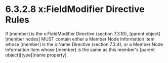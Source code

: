 <html dir="LTR" xmlns:mshelp="http://msdn.microsoft.com/mshelp" xmlns:ddue="http://ddue.schemas.microsoft.com/authoring/2003/5" xmlns:xlink="http://www.w3.org/1999/xlink" xmlns:tool="http://www.microsoft.com/tooltip"><body><input type="hidden" id="userDataCache" class="userDataStyle"><input type="hidden" id="hiddenScrollOffset"><img id="dropDownImage" style="display:none; height:0; width:0;" src="../local/drpdown.gif"><img id="dropDownHoverImage" style="display:none; height:0; width:0;" src="../local/drpdown_orange.gif"><img id="collapseImage" style="display:none; height:0; width:0;" src="../local/collapse.gif"><img id="expandImage" style="display:none; height:0; width:0;" src="../local/exp.gif"><img id="collapseAllImage" style="display:none; height:0; width:0;" src="../local/collall.gif"><img id="expandAllImage" style="display:none; height:0; width:0;" src="../local/expall.gif"><img id="copyImage" style="display:none; height:0; width:0;" src="../local/copycode.gif"><img id="copyHoverImage" style="display:none; height:0; width:0;" src="../local/copycodeHighlight.gif"><div id="header"><h1 class="heading">6.3.2.8 x:FieldModifier Directive Rules</h1></div><div id="mainSection"><div id="mainBody"><div id="allHistory" class="saveHistory" onsave="saveAll()" onload="loadAll()"></div>




<p xmlns:wsd="http://wsdev.schemas.microsoft.com/authoring/2008/2" xmlns:msxsl="urn:schemas-microsoft-com:xslt" xmlns:script="urn:script" xmlns:build="urn:build">
<div id="sectionSection0" class="section" name="collapseableSection"><content xmlns="http://ddue.schemas.microsoft.com/authoring/2003/5" xmlns:wsd="http://wsdev.schemas.microsoft.com/authoring/2008/2" xmlns:msxsl="urn:schemas-microsoft-com:xslt" xmlns:script="urn:script" xmlns:build="urn:build">
				</content></div><div id="sectionSection1" class="section" name="collapseableSection"><content xmlns="http://ddue.schemas.microsoft.com/authoring/2003/5" xmlns:wsd="http://wsdev.schemas.microsoft.com/authoring/2008/2" xmlns:msxsl="urn:schemas-microsoft-com:xslt" xmlns:script="urn:script" xmlns:build="urn:build">
					<p xmlns="">If [member] is the <mshelp:link keywords="46999fd9-0d7d-4215-af9e-5a303898f2b7" tabindex="0">x:FieldModifier Directive (section </mshelp:link><mshelp:link keywords="46999fd9-0d7d-4215-af9e-5a303898f2b7" tabindex="0">7.3.10</mshelp:link><mshelp:link keywords="46999fd9-0d7d-4215-af9e-5a303898f2b7" tabindex="0">)</mshelp:link>, [parent object][member nodes] MUST contain either a <mshelp:link keywords="332b6dfa-e78e-4956-8302-3d901547e19e" tabindex="0">Member Node Information Item</mshelp:link> whose [member] is the <mshelp:link keywords="b92e7407-2077-455c-802b-2fab4d677678" tabindex="0">x:Name Directive (section </mshelp:link><mshelp:link keywords="b92e7407-2077-455c-802b-2fab4d677678" tabindex="0">7.3.4</mshelp:link><mshelp:link keywords="b92e7407-2077-455c-802b-2fab4d677678" tabindex="0">)</mshelp:link>, or a <mshelp:link keywords="332b6dfa-e78e-4956-8302-3d901547e19e" tabindex="0">Member Node Information Item</mshelp:link> whose [member] is the same as this member's [parent object][type][name property].</p>
				</content></div><!--[if gte IE 5]>
			<tool:tip element="languageFilterToolTip" avoidmouse="false"/>
		<![endif]--></div><a name="feedback"></a><span></span></div></body></html>

